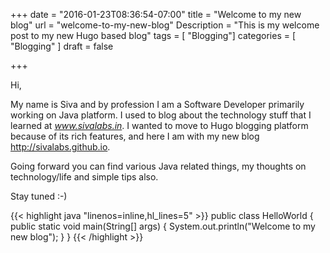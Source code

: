 +++
date = "2016-01-23T08:36:54-07:00"
title = "Welcome to my new blog"
url = "welcome-to-my-new-blog"
Description = "This is my welcome post to my new Hugo based blog"
tags = [ "Blogging"]
categories = [ "Blogging" ]
draft = false

+++

Hi, 

My name is Siva and by profession I am a Software Developer primarily working on Java platform.
I used to blog about the technology stuff that I learned at *www.sivalabs.in*. 
I wanted to move to Hugo blogging platform because of its rich features, 
and here I am with my new blog http://sivalabs.github.io.

Going forward you can find various Java related things, my thoughts on technology/life and simple tips also.

Stay tuned :-)

{{< highlight java "linenos=inline,hl_lines=5" >}}
public class HelloWorld
{
    public static void main(String[] args)
    {
      System.out.println("Welcome to my new blog");
    }
}
{{< /highlight >}}

